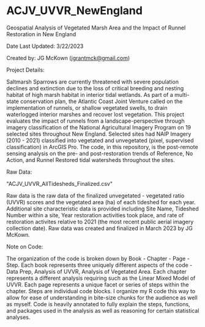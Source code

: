 # ACJV_UVVR_NewEngland
Geospatial Analysis of Vegetated Marsh Area and the Impact of Runnel Restoration in New England

Date Last Updated: 3/22/2023

Created by: JG McKown (jgrantmck@gmail.com)

Project Details:

Saltmarsh Sparrows are currently threatened with severe population declines and extinction due to the loss of critical breeding and nesting habitat of high marsh habitat in interior tidal wetlands. As part of a multi-state conservation plan, the Atlantic Coast Joint Venture called on the implementation of runnels, or shallow vegetated swells, to drain waterlogged interior marshes and recover lost vegetation. This project evaluates the impact of runnels from a landscape-perspective through imagery classification of the National Agricultural Imagery Program on 19 selected sites throughout New England. Selected sites had NAIP Imagery (2010 - 2021) classified into vegetated and unvegetated (pixel, supervised classification) in ArcGIS Pro. The code, in this repository, is the post-remote sensing analysis on the pre- and post-restoration trends of Reference, No Action, and Runnel Restored tidal watersheds throughout the sites.  



Raw Data:

"ACJV_UVVR_AllTidesheds_Finalized.csv"

Raw data is the raw data of the finalized unvegetated - vegetated ratio (UVVR) scores and the vegetated area (ha) of each tideshed for each year. Additional site characteristic data is provided including Site Name, Tideshed Number within a site, Year restoration activities took place, and rate of restoration activites relative to 2021 (the most recent public aerial imagery collection date). Raw data was created and finalized in March 2023 by JG McKown. 


Note on Code:

The organization of the code is broken down by Book - Chapter - Page - Step. Each book represents three uniquely different aspects of the code - Data Prep, Analysis of UVVR, Analysis of Vegetated Area. Each chapter represents a different analysis requiring such as the Linear Mixed Model of UVVR. Each page represents a unique facet or series of steps within the chapter. Steps are individual code blocks. I organize my R code this way to allow for ease of understanding in bite-size chunks for the audience as well as myself. Code is heavily annotated to fully explain the steps, functions, and packages used in the analysis as well as reasoning for certain statistical analyses. 



